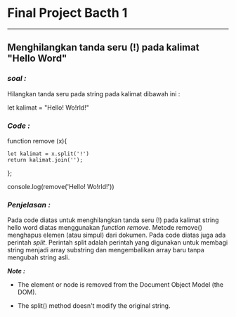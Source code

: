 # **Final Project Bacth 1**
---
## **Menghilangkan tanda seru (!) pada kalimat "Hello Word"** 

### ***soal :*** 
Hilangkan tanda seru pada string  pada kalimat dibawah ini : 

let kalimat = "Hello! Wo!rld!"

### ***Code :***
function remove (x){

    let kalimat = x.split('!')
    return kalimat.join('');
};

console.log(remove('Hello! Wo!rld!'))

### ***Penjelasan :***
Pada code diatas untuk menghilangkan tanda seru (!) pada kalimat string hello word diatas menggunakan *function remove.* Metode remove() menghapus elemen (atau simpul) dari dokumen. 
Pada code diatas juga ada perintah *split*. Perintah split adalah perintah yang digunakan untuk membagi string menjadi array substring dan mengembalikan array baru tanpa mengubah string asli.

***Note :***

* The element or node is removed from the Document Object Model (the DOM).

* The split() method doesn't modify the original string.